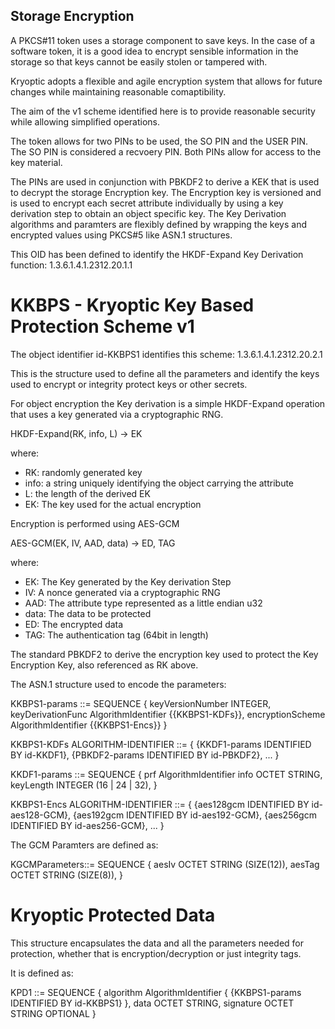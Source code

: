 Storage Encryption
------------------

A PKCS#11 token uses a storage component to save keys.
In the case of a software token, it is a good idea to encrypt sensible
information in the storage so that keys cannot be easily stolen or tampered
with.

Kryoptic adopts a flexible and agile encryption system that allows for future
changes while maintaining reasonable comaptibility.

The aim of the v1 scheme identified here is to provide reasonable security
while allowing simplified operations.

The token allows for two PINs to be used, the SO PIN and the USER PIN.
The SO PIN is considered a recvoery PIN. Both PINs allow for access to the
key material.

The PINs are used in conjunction with PBKDF2 to derive a KEK that is used to
decrypt the storage Encryption key. The Encryption key is versioned and is used
to encrypt each secret attribute individually by using a key derivation step to
obtain an object specific key. The Key Derivation algorithms and paramters are
flexibly defined by wrapping the keys and encrypted values using PKCS#5 like
ASN.1 structures.

This OID has been defined to identify the HKDF-Expand Key Derivation function:
1.3.6.1.4.1.2312.20.1.1

KKBPS - Kryoptic Key Based Protection Scheme v1
===============================================

The object identifier id-KKBPS1 identifies this scheme: 1.3.6.1.4.1.2312.20.2.1

This is the structure used to define all the parameters and identify the keys
used to encrypt or integrity protect keys or other secrets.

For object encryption the Key derivation is a simple HKDF-Expand operation that
uses a key generated via a cryptographic RNG.

HKDF-Expand(RK, info, L) -> EK

where:
- RK: randomly generated key
- info: a string uniquely identifying the object carrying the attribute
- L: the length of the derived EK
- EK: The key used for the actual encryption

Encryption is performed using AES-GCM

AES-GCM(EK, IV, AAD, data) -> ED, TAG

where:
- EK: The Key generated by the Key derivation Step
- IV: A nonce generated via a cryptographic RNG
- AAD: The attribute type represented as a little endian u32
- data: The data to be protected
- ED: The encrypted data
- TAG: The authentication tag (64bit in length)

The standard PBKDF2 to derive the encryption key used to protect the Key
Encryption Key, also referenced as RK above.

The ASN.1 structure used to encode the parameters:

KKBPS1-params ::= SEQUENCE {
    keyVersionNumber INTEGER,
    keyDerivationFunc AlgorithmIdentifier {{KKBPS1-KDFs}},
    encryptionScheme AlgorithmIdentifier {{KKBPS1-Encs}}
}

KKBPS1-KDFs ALGORITHM-IDENTIFIER ::= {
    {KKDF1-params IDENTIFIED BY id-KKDF1},
    {PBKDF2-params IDENTIFIED BY id-PBKDF2},
    ...
}

KKDF1-params ::= SEQUENCE {
    prf AlgorithmIdentifier
    info OCTET STRING,
    keyLength INTEGER (16 | 24 | 32),
}

KKBPS1-Encs ALGORITHM-IDENTIFIER ::= {
    {aes128gcm IDENTIFIED BY id-aes128-GCM},
    {aes192gcm IDENTIFIED BY id-aes192-GCM},
    {aes256gcm IDENTIFIED BY id-aes256-GCM},
    ...
}

The GCM Paramters are defined as:

KGCMParameters::= SEQUENCE {
    aesIv OCTET STRING (SIZE(12)),
    aesTag OCTET STRING (SIZE(8)),
}

Kryoptic Protected Data
=======================

This structure encapsulates the data and all the parameters needed for
protection, whether that is encryption/decryption or just integrity tags.

It is defined as:

KPD1 ::= SEQUENCE {
    algorithm AlgorithmIdentifier {
        {KKBPS1-params IDENTIFIED BY id-KKBPS1}
    },
    data OCTET STRING,
    signature OCTET STRING OPTIONAL
}


